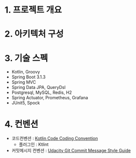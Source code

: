 # 1. 프로젝트 개요

# 2. 아키텍처 구성

# 3. 기술 스펙
- Kotlin, Groovy
- Spring Boot 3.1.3
- Spring MVC
- Spring Data JPA, QueryDsl
- Postgresql, MySQL, Redis, H2
- Spring Actuator, Prometheus, Grafana
- JUnit5, Spock

# 4. 컨벤션
- 코드컨벤션 : [Kotlin Code Coding Convention](https://kotlinlang.org/docs/coding-conventions.html)
  - 플러그인 : Ktlint
- 커밋메시지 컨벤션 : [Udacity Git Commit Message Style Guide](https://udacity.github.io/git-styleguide/)
